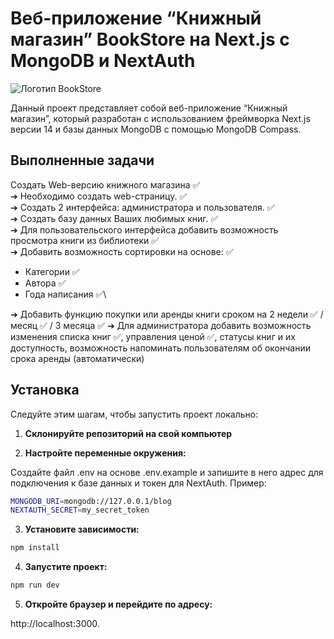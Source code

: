 # Веб-приложение “Книжный магазин” BookStore на Next.js с MongoDB и NextAuth

<image
  src="./public/images/logo.png"
  alt="Логотип BookStore">

Данный проект представляет собой веб-приложение “Книжный магазин”, который разработан с использованием фреймворка Next.js версии 14 и базы данных MongoDB с помощью MongoDB Compass.

## Выполненные задачи

Создать Web-версию книжного магазина &#x2705;\
➔	Необходимо создать web-страницу. &#x2705;\
➔	Создать 2 интерфейса: администратора и пользователя. &#x2705;\
➔	Создать базу данных Ваших любимых книг. &#x2705;\
➔	Для пользовательского интерфейса добавить возможность просмотра книги из библиотеки &#x2705;\
➔	Добавить возможность сортировки на основе: &#x2705;
*	Категории &#x2705;
*	Автора &#x2705;
*	Года написания &#x2705;\

➔	Добавить функцию покупки или аренды книги сроком на 2 недели &#x2705; / месяц &#x2705; / 3 месяца &#x2705;
➔	Для администратора добавить возможность изменения списка книг &#x2705;\, управления ценой &#x2705;\, статусы книг и их доступность, возможность напоминать пользователям об окончании срока аренды (автоматически)


## Установка

Следуйте этим шагам, чтобы запустить проект локально:

1. **Склонируйте репозиторий на свой компьютер**

2. **Настройте переменные окружения:**

Создайте файл .env на основе .env.example и запишите в него адрес для подключения к базе данных и токен для NextAuth. Пример:

```bash
MONGODB_URI=mongodb://127.0.0.1/blog
NEXTAUTH_SECRET=my_secret_token
```

3. **Установите зависимости:**

```bash
npm install
```

4. **Запустите проект:**

```bash
npm run dev
```

5. **Откройте браузер и перейдите по адресу:**

 http://localhost:3000.
